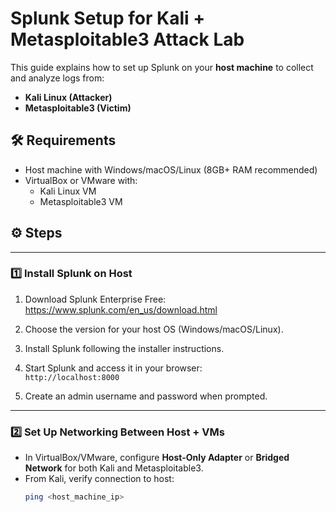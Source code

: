 # Splunk Setup for Kali + Metasploitable3 Attack Lab

This guide explains how to set up Splunk on your **host machine** to collect and analyze logs from:
- **Kali Linux (Attacker)**
- **Metasploitable3 (Victim)**

## 🛠 Requirements
- Host machine with Windows/macOS/Linux (8GB+ RAM recommended)
- VirtualBox or VMware with:
  - Kali Linux VM
  - Metasploitable3 VM

## ⚙️ Steps

---

### 1️⃣ Install Splunk on Host

1. Download Splunk Enterprise Free:  
   https://www.splunk.com/en_us/download.html

2. Choose the version for your host OS (Windows/macOS/Linux).

3. Install Splunk following the installer instructions.

4. Start Splunk and access it in your browser:  
   `http://localhost:8000`

5. Create an admin username and password when prompted.

---

### 2️⃣ Set Up Networking Between Host + VMs

- In VirtualBox/VMware, configure **Host-Only Adapter** or **Bridged Network** for both Kali and Metasploitable3.
- From Kali, verify connection to host:
  ```bash
  ping <host_machine_ip>
